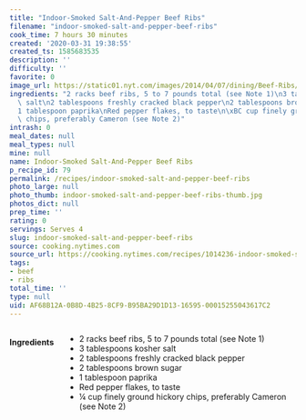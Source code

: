 ```yaml
---
title: "Indoor-Smoked Salt-And-Pepper Beef Ribs"
filename: "indoor-smoked-salt-and-pepper-beef-ribs"
cook_time: 7 hours 30 minutes
created: '2020-03-31 19:38:55'
created_ts: 1585683535
description: ''
difficulty: ''
favorite: 0
image_url: https://static01.nyt.com/images/2014/04/07/dining/Beef-Ribs/Beef-Ribs-mediumThreeByTwo440.jpg
ingredients: "2 racks beef ribs, 5 to 7 pounds total (see Note 1)\n3 tablespoons kosher\
  \ salt\n2 tablespoons freshly cracked black pepper\n2 tablespoons brown sugar\n\
  1 tablespoon paprika\nRed pepper flakes, to taste\n\xBC cup finely ground hickory\
  \ chips, preferably Cameron (see Note 2)"
intrash: 0
meal_dates: null
meal_types: null
mine: null
name: Indoor-Smoked Salt-And-Pepper Beef Ribs
p_recipe_id: 79
permalink: /recipes/indoor-smoked-salt-and-pepper-beef-ribs
photo_large: null
photo_thumb: indoor-smoked-salt-and-pepper-beef-ribs-thumb.jpg
photos_dict: null
prep_time: ''
rating: 0
servings: Serves 4
slug: indoor-smoked-salt-and-pepper-beef-ribs
source: cooking.nytimes.com
source_url: https://cooking.nytimes.com/recipes/1014236-indoor-smoked-salt-and-pepper-beef-ribs?action=click&module=Global%20Search%20Recipe%20Card&pgType=search&rank=15
tags:
- beef
- ribs
total_time: ''
type: null
uid: AF68B12A-0B8D-4B25-8CF9-B95BA29D1D13-16595-00015255043617C2
---
```

<div class="large-8 medium-7 columns" id="writeup">	</div><!-- #writeup -->
</div><!-- #row-one -->
<div class="row" id="row-two">	<div class="medium-4 small-5 columns" id="ingredients"><h4>Ingredients</h4><div class="box box-ingredients content"><ul>
<li>2 racks beef ribs, 5 to 7 pounds total (see Note 1)</li>
<li>3 tablespoons kosher salt</li>
<li>2 tablespoons freshly cracked black pepper</li>
<li>2 tablespoons brown sugar</li>
<li>1 tablespoon paprika</li>
<li>Red pepper flakes, to taste</li>
<li>¼ cup finely ground hickory chips, preferably Cameron (see Note 2)</li>
</ul>
</div>	</div>	<div class="medium-6 small-7 columns" id="directions">	</div>